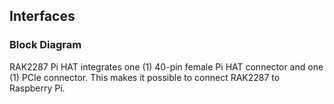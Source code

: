 
## Interfaces

### Block Diagram

RAK2287 Pi HAT integrates one (1) 40-pin female Pi HAT connector and one (1) PCIe connector. This makes it possible to connect RAK2287 to Raspberry Pi.

<rk-img
  src="/assets/images/wishat/rak2287-pi-hat/datasheet/3.block-diagram.png"
  width="100%"
  caption="RAK2287 Pi HAT Block Diagram"
/>

